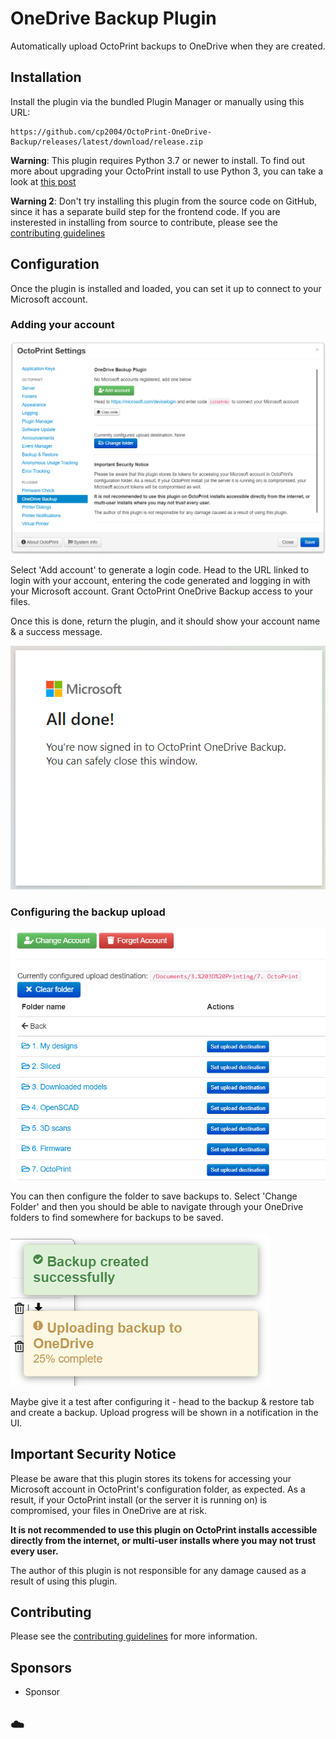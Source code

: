 # OneDrive Backup Plugin

Automatically upload OctoPrint backups to OneDrive when they are created.

## Installation

Install the plugin via the bundled Plugin Manager or manually using this URL:
```
https://github.com/cp2004/OctoPrint-OneDrive-Backup/releases/latest/download/release.zip
```

**Warning**: This plugin requires Python 3.7 or newer to install. To find out more about upgrading your OctoPrint install
to use Python 3, you can take a look at [this post](https://community.octoprint.org/t/upgrading-your-octoprint-install-to-python-3/35158)

**Warning 2**: Don't try installing this plugin from the source code on GitHub, since it has a separate build step for the
frontend code. If you are insterested in installing from source to contribute, please see the [contributing guidelines](CONTRIBUTING.md)

## Configuration

Once the plugin is installed and loaded, you can set it up to connect to your Microsoft account.

### Adding your account

![Add account](images/config-1.png)

Select 'Add account' to generate a login code. Head to the URL linked to login with your account, entering the code
generated and logging in with your Microsoft account. Grant OctoPrint OneDrive Backup access to your files.

Once this is done, return the plugin, and it should show your account name & a success message.

![Login done](images/config-2.png)

### Configuring the backup upload

![Select Folder](images/config-3.png)

You can then configure the folder to save backups to. Select 'Change Folder' and then you should be able to navigate
through your OneDrive folders to find somewhere for backups to be saved.

![Backup upload progress](images/config-4.png)

Maybe give it a test after configuring it - head to the backup & restore tab and create a backup. Upload progress will
be shown in a notification in the UI.

## Important Security Notice

Please be aware that this plugin stores its tokens for accessing your Microsoft account in OctoPrint's
configuration folder, as expected. As a result, if your OctoPrint install (or the server it is running on) is
compromised, your files in OneDrive are at risk.

**It is not recommended to use this plugin on OctoPrint installs accessible directly from the
internet, or multi-user installs where you may not trust every user.**

The author of this plugin is not responsible for any damage caused as a result of using this plugin.

## Contributing

Please see the [contributing guidelines](CONTRIBUTING.md) for more information.

## Sponsors

* Sponsor

## ☁️
